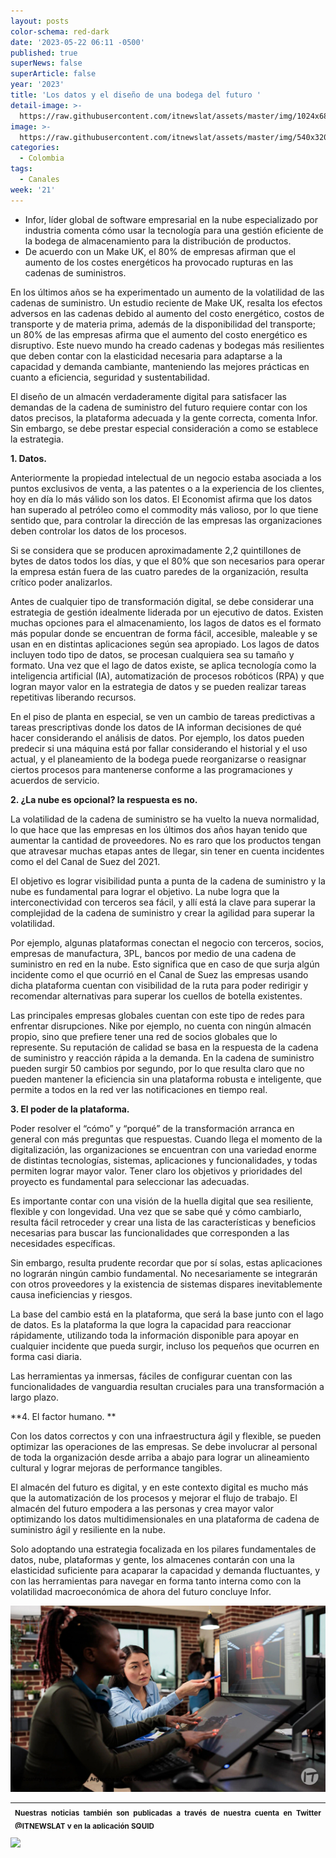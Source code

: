 ```yaml
---
layout: posts
color-schema: red-dark
date: '2023-05-22 06:11 -0500'
published: true
superNews: false
superArticle: false
year: '2023'
title: 'Los datos y el diseño de una bodega del futuro '
detail-image: >-
  https://raw.githubusercontent.com/itnewslat/assets/master/img/1024x680/disenadores-g.jpg
image: >-
  https://raw.githubusercontent.com/itnewslat/assets/master/img/540x320/disenadores-p.jpg
categories:
  - Colombia
tags:
  - Canales
week: '21'
---
```

- Infor,  líder global de software empresarial en la nube especializado por industria comenta cómo usar la tecnología para una gestión eficiente de la bodega de almacenamiento para la distribución de productos.
- De acuerdo con un Make UK, el 80% de empresas afirman que el aumento de los costes energéticos ha provocado rupturas en las cadenas de suministros.

En los últimos años se ha experimentado un aumento de la volatilidad de las cadenas de suministro. Un estudio reciente de Make UK, resalta los efectos adversos en las cadenas debido al aumento del costo energético, costos de transporte y de materia prima, además de la disponibilidad del transporte; un 80% de las empresas afirma que el aumento del costo energético es disruptivo. Este nuevo mundo ha creado cadenas y bodegas más resilientes que deben contar con la elasticidad necesaria para adaptarse a la capacidad y demanda cambiante, manteniendo las mejores prácticas en cuanto a eficiencia, seguridad y sustentabilidad.

El diseño de un almacén verdaderamente digital para satisfacer las demandas de la cadena de suministro del futuro requiere contar con los datos precisos, la plataforma adecuada y la gente correcta, comenta Infor. Sin embargo, se debe prestar especial consideración a como se establece la estrategia.

**1.	Datos.**

Anteriormente la propiedad intelectual de un negocio estaba asociada a los puntos exclusivos de venta, a las patentes o a la experiencia de los clientes, hoy en día lo más válido son los datos. El Economist afirma que los datos han superado al petróleo como el commodity más valioso, por lo que tiene sentido que, para controlar la dirección de las empresas las organizaciones deben controlar los datos de los procesos.  

Si se considera que se producen aproximadamente 2,2 quintillones de bytes de datos todos los días, y que el 80% que son necesarios para operar la empresa están fuera de las cuatro paredes de la organización, resulta crítico poder analizarlos. 

Antes de cualquier tipo de transformación digital, se debe considerar una estrategia de gestión idealmente liderada por un ejecutivo de datos. Existen muchas opciones para el almacenamiento, los lagos de datos es el formato más popular donde se encuentran de forma fácil, accesible, maleable y se usan en en distintas aplicaciones según sea apropiado. Los lagos de datos incluyen todo tipo de datos, se procesan cualquiera sea su tamaño y formato.
Una vez que el lago de datos existe, se aplica tecnología como la inteligencia artificial (IA), automatización de procesos robóticos (RPA) y que logran mayor valor en la estrategia de datos y se pueden realizar tareas repetitivas liberando recursos. 

En el piso de planta en especial, se ven un cambio de tareas predictivas a tareas prescriptivas donde los datos de IA informan decisiones de qué hacer considerando el análisis de datos. Por ejemplo, los datos pueden predecir si una máquina está por fallar considerando el historial y el uso actual, y el planeamiento de la bodega puede reorganizarse o reasignar ciertos procesos para mantenerse conforme a las programaciones y acuerdos de servicio.

**2.	¿La nube es opcional? la respuesta es no.**

La volatilidad de la cadena de suministro se ha vuelto la nueva normalidad, lo que hace que las empresas en los últimos dos años hayan tenido que aumentar la cantidad de proveedores. No es raro que los productos tengan que atravesar muchas etapas antes de llegar, sin tener en cuenta incidentes como el del Canal de Suez del 2021.

El objetivo es lograr visibilidad punta a punta de la cadena de suministro y la nube es fundamental para lograr el objetivo. La nube logra que la interconectividad con terceros sea fácil, y allí está la clave para superar la complejidad de la cadena de suministro y crear la agilidad para superar la volatilidad.

Por ejemplo, algunas plataformas conectan el negocio con terceros, socios, empresas de manufactura, 3PL, bancos por medio de una cadena de suministro en red en la nube. Esto significa que en caso de que surja algún incidente como el que ocurrió en el Canal de Suez las empresas usando dicha plataforma cuentan con visibilidad de la ruta para poder redirigir y recomendar alternativas para superar los cuellos de botella existentes.

Las principales empresas globales cuentan con este tipo de redes para enfrentar disrupciones. Nike por ejemplo, no cuenta con ningún almacén propio, sino que prefiere tener una red de socios globales que lo represente. Su reputación de calidad se basa en la respuesta de la cadena de suministro y reacción rápida a la demanda. En la cadena de suministro pueden surgir 50 cambios por segundo, por lo que resulta claro que no pueden mantener la eficiencia sin una plataforma robusta e inteligente, que permite a todos en la red ver las notificaciones en tiempo real.

**3.	El poder de la plataforma.**

Poder resolver el “cómo” y “porqué” de la transformación arranca en general con más preguntas que respuestas. Cuando llega el momento de la digitalización, las organizaciones se encuentran con una variedad enorme de distintas tecnologías, sistemas, aplicaciones y funcionalidades, y todas permiten lograr mayor valor. Tener claro los objetivos y prioridades del proyecto es fundamental para seleccionar las adecuadas. 

Es importante contar con una visión de la huella digital que sea resiliente, flexible y con longevidad. Una vez que se sabe qué y cómo cambiarlo, resulta fácil retroceder y crear una lista de las características y beneficios necesarias para buscar las funcionalidades que corresponden a las necesidades específicas. 

Sin embargo, resulta prudente recordar que por sí solas, estas aplicaciones no lograrán ningún cambio fundamental. No necesariamente se integrarán con otros proveedores y la existencia de sistemas dispares inevitablemente causa ineficiencias y riesgos.

La base del cambio está en la plataforma, que será la base junto con el lago de datos.  Es la plataforma la que logra la capacidad para reaccionar rápidamente, utilizando toda la información disponible para apoyar en cualquier incidente que pueda surgir, incluso los pequeños que ocurren en forma casi diaria. 

Las herramientas ya inmersas, fáciles de configurar cuentan con las funcionalidades de vanguardia resultan cruciales para una transformación a largo plazo.

**4.	El factor humano. **

Con los datos correctos y con una infraestructura ágil y flexible, se pueden optimizar las operaciones de las empresas. Se debe involucrar al personal de toda la organización desde arriba a abajo para lograr un alineamiento cultural y lograr mejoras de performance tangibles. 

El almacén del futuro es digital, y en este contexto digital es mucho más que la automatización de los procesos y mejorar el flujo de trabajo. El almacén del futuro empodera a las personas y crea mayor valor optimizando los datos multidimensionales en una plataforma de cadena de suministro ágil y resiliente en la nube. 

Solo adoptando una estrategia focalizada en los pilares fundamentales de datos, nube, plataformas y gente, los almacenes contarán con una la elasticidad suficiente para acaparar la capacidad y demanda fluctuantes, y con las herramientas para navegar en forma tanto interna como con la volatilidad macroeconómica de ahora del futuro concluye Infor.

![](https://raw.githubusercontent.com/itnewslat/assets/master/img/540x320/disenadores-p.jpg)

<table style="height: 42px;" width="569">
<tbody>
<tr>
<td style="text-align: justify;"><sub><strong>Nuestras noticias también son publicadas a través de nuestra cuenta en Twitter <a href="https://twitter.com/itnewslat?lang=es">@ITNEWSLAT</a> y en la aplicación <a href="https://squidapp.co/en/">SQUID</a></strong></sub></td>
</tr>
</tbody>
</table>
<img src="https://tracker.metricool.com/c3po.jpg?hash=56f88a41e39ab42c063cc51676587a04"/>